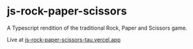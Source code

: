 # js-rock-paper-scissors

A Typescript rendition of the traditional Rock, Paper and Scissors game.

Live at [js-rock-paper-scissors-tau.vercel.app](https://js-rock-paper-scissors-tau.vercel.app/)
